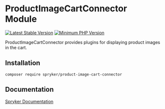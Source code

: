 # ProductImageCartConnector Module
[![Latest Stable Version](https://poser.pugx.org/spryker/product-image-cart-connector/v/stable.svg)](https://packagist.org/packages/spryker/product-image-cart-connector)
[![Minimum PHP Version](https://img.shields.io/badge/php-%3E%3D%208.0-8892BF.svg)](https://php.net/)

ProductImageCartConnector provides plugins for displaying product images in the cart.

## Installation

```
composer require spryker/product-image-cart-connector
```

## Documentation

[Spryker Documentation](https://docs.spryker.com)
